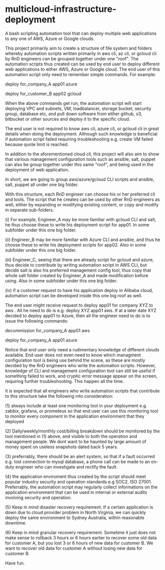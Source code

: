 # multicloud-infrastructure-deployment
A bash scripting automation tool that can deploy multiple web applications to any one of AWS, Azure or Google clouds.

This project primarily aim to create a structure of file system and folders whereby automation scripts written primarily in aws cli, az cli, or gcloud cli by RnD engineers can be grouped together under one "roof". The automation scripts thus created can be used by end user to deploy different web applications to either AWS, Azure or Google cloud. The end user of this automation script only need to remember simple commands. For example:

deploy for_company_A app01 azure

deploy for_customer_B app02 gcloud

When the above commands get run, the automation script will start deploying VPC and subnets, VM, loadbalancer, storage bucket, security group, database etc, and pull down software from either github, s3, bitbucket or other sources and deploy it to the specific cloud.

The end user is not required to know aws cli, azure cli, or gcloud cli in great details when doing the deployment. Although such knowledge is beneficial if automation script failed requiring troubleshooting e.g. create VM failed because quote limit is reached.

In addition to the aforementioned cloud cli, this project will also aim to show that various management configuration tools such as ansible, salt, puppet can also be group together under this same "roof", and being used in the deployment of web application.

In short, we are going to group aws/azure/gcloud CLI scripts and ansible, salt, puppet all under one big folder.

With this structure, each RnD engineer can choose his or her preferred cli and tools. The script that he creates can be used by other RnD engineers as well, either by expanding or modifying existing content, or copy and modify in separate sub-folders.

(i) For example, Engineer_A may be more familiar with gcloud CLI and salt, he thus choose these to write his deployment script for app01. In some subfolder under this one big folder.

(ii) Engineer_B may be more familiar with Azure CLI and ansible, and thus he choose these to write his deployment scripts for app02. Also in some subfolder under this one big folder.

(iii) Engineer_C, seeing that there are already script for gcloud and azure, thus decide to contribute by writing automation script in AWS CLI, but decide salt is also his preferred management config tool, thus copy that whole salt folder created by Engineer_A and made modification before using. Also in some subfolder under this one big folder.

(iv) if a customer request to have his application deploy in Alibaba cloud, automation script can be developed inside this one big roof as well.

The end user might receive request to deploy app01 for company XYZ to aws . All he need to do is e.g. deploy XYZ app01 aws. If at a later date XYZ decided to deploy app01 to Azure, then all the engineer need to do is to issue the following commands:

decommission for_company_A app01 aws

deploy for_company_A app01 azure

Notice that end user only need a rudimentary knowledge of different clouds available. End user does not even need to know which managment configuration tool is being use behind the scene, as these are mostly decided by the RnD engineers who write the automation scripts. However, knowledge of CLI and management configuration tool can still be useful if something failed to work, and cryptic error message appear on the screen, requiring further troubleshooting. This happen all the time.

It is expected that all engineers who write automation scripts that contribute to this structure take the following into consideration:

(1) always include at least one monitoring tool in your deployment e.g. zabbix, grafana, or prometeus so that end user can use this monitoring tool to monitor every component in the application environment that they deployed

(2) Daily/weekly/monthly cost/billing breakdown should be monitored by the tool mentioned in (1) above, and visible to both the operation and management people. We dont want to be haunted by large amount of money spent on useless snapshots dated back 5 years.

(3) preferrably, there should be an alert system, so that if a fault occurred e.g. lost connection to mysql database, a phone call can be made to an on-duty engineer who can investigate and rectify the fault.

(4) the application enviroment thus created by the script should meet popular industry security and operation standards e.g SOC2, ISO 27001. Preferrably, the automation script may regularly collect informations on the application environment that can be used in internal or external audits involving security and operation.

(5) Keep in mind disaster recovery requirement. If a certain application is down due to cloud provider problem in North Virginia, we can quickly deploy the same environment to Sydney Australia, within reasonable downtime.

(6) Keep in mind granular recovery requirement. Sometime it just does not make sense to rollback 3 hours or 6 hours earlier to recover some old data for customer A, but you lost 3 or 6 hours of new data for customer B. We want to recover old data for customer A without losing new data for customer B.

Have fun.
